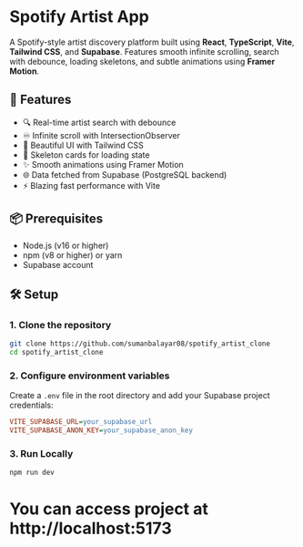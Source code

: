 # Spotify Artist App

A Spotify-style artist discovery platform built using **React**, **TypeScript**, **Vite**, **Tailwind CSS**, and **Supabase**. Features smooth infinite scrolling, search with debounce, loading skeletons, and subtle animations using **Framer Motion**.

## 🚀 Features

- 🔍 Real-time artist search with debounce
- ♾️ Infinite scroll with IntersectionObserver
- 🎨 Beautiful UI with Tailwind CSS
- 🧱 Skeleton cards for loading state
- ✨ Smooth animations using Framer Motion
- 🌐 Data fetched from Supabase (PostgreSQL backend)
- ⚡ Blazing fast performance with Vite

## 📦 Prerequisites

- Node.js (v16 or higher)
- npm (v8 or higher) or yarn
- Supabase account

## 🛠️ Setup

### 1. Clone the repository

```bash
git clone https://github.com/sumanbalayar08/spotify_artist_clone
cd spotify_artist_clone
```

### 2. Configure environment variables

Create a `.env` file in the root directory and add your Supabase project credentials:

```ini
VITE_SUPABASE_URL=your_supabase_url
VITE_SUPABASE_ANON_KEY=your_supabase_anon_key
```

### 3. Run Locally

```bash
npm run dev
```

# You can access project at http://localhost:5173